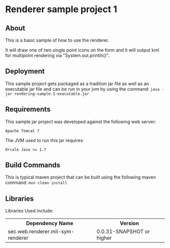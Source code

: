 

# Renderer sample project 1

## About

This is a basic sample of how to use the renderer.

It will draw one of two single point icons on the form and it will output kml for multipoint rendering via "System.out.println()".

## Deployment

This sample project gets packaged as a tradition jar file as well as an executable jar file and can be run in your jvm by using the command: `java -jar rendering-sample-1-executable.jar`

## Requirements

This sample jar project was developed against the following web server:

	Apache Tomcat 7

The JVM used to run this jar requires:

	Orcale Java >= 1.7

## Build Commands

This is typical maven project that can be built using the following maven command: `mvn clean install`

## Libraries

Libraries Used include:

<table>
	<tr>
		<th>Dependency Name</th>
		<th>Version</th>
	</tr>
	<tr>
		<td>sec.web.renderer.mil-sym-renderer</td>
		<td>0.0.31-SNAPSHOT or higher</td>
	</tr>
</table>
